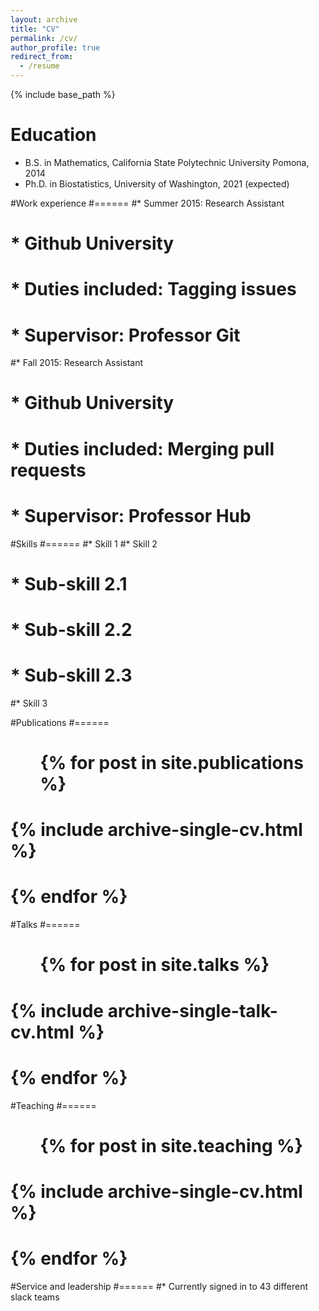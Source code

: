 ```yaml
---
layout: archive
title: "CV"
permalink: /cv/
author_profile: true
redirect_from:
  - /resume
---
```


{% include base_path %}

Education
======
* B.S. in Mathematics, California State Polytechnic University Pomona, 2014
* Ph.D. in Biostatistics, University of Washington, 2021 (expected)

#Work experience
#======
#* Summer 2015: Research Assistant
#  * Github University
#  * Duties included: Tagging issues
 # * Supervisor: Professor Git

#* Fall 2015: Research Assistant
#  * Github University
#  * Duties included: Merging pull requests
#  * Supervisor: Professor Hub
  
#Skills
#======
#* Skill 1
#* Skill 2
#  * Sub-skill 2.1
#  * Sub-skill 2.2
#  * Sub-skill 2.3
#* Skill 3

#Publications
#======
#  <ul>{% for post in site.publications %}
 #   {% include archive-single-cv.html %}
# {% endfor %}</ul>
  
#Talks
#======
#  <ul>{% for post in site.talks %}
#    {% include archive-single-talk-cv.html %}
#  {% endfor %}</ul>
  
#Teaching
#======
 # <ul>{% for post in site.teaching %}
 #   {% include archive-single-cv.html %}
 # {% endfor %}</ul>
  
#Service and leadership
#======
#* Currently signed in to 43 different slack teams
